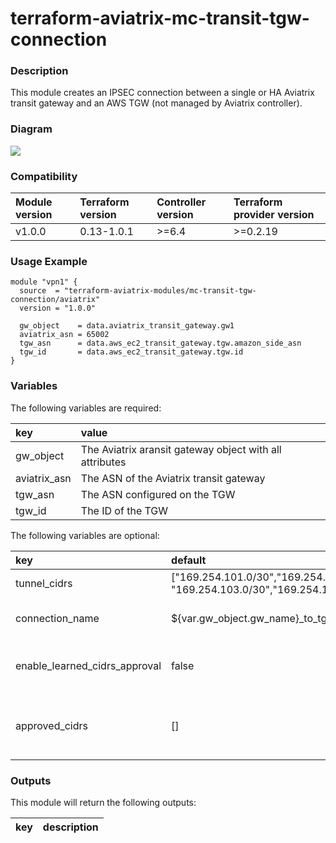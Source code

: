 # terraform-aviatrix-mc-transit-tgw-connection

### Description
This module creates an IPSEC connection between a single or HA Aviatrix transit gateway and an AWS TGW (not managed by Aviatrix controller).

### Diagram
<img src="https://github.com/terraform-aviatrix-modules/terraform-aviatrix-mc-transit-tgw-connection/blob/master/img/terraform-aviatrix-mc-transit-tgw-connection.png?raw=true" heigh="300">


### Compatibility
Module version | Terraform version | Controller version | Terraform provider version
:--- | :--- | :--- | :---
v1.0.0 | 0.13-1.0.1 | >=6.4 | >=0.2.19

### Usage Example
```
module "vpn1" {
  source  = "terraform-aviatrix-modules/mc-transit-tgw-connection/aviatrix"
  version = "1.0.0"

  gw_object    = data.aviatrix_transit_gateway.gw1
  aviatrix_asn = 65002
  tgw_asn      = data.aws_ec2_transit_gateway.tgw.amazon_side_asn
  tgw_id       = data.aws_ec2_transit_gateway.tgw.id
}
```

### Variables
The following variables are required:

key | value
:--- | :---
gw_object | The Aviatrix aransit gateway object with all attributes
aviatrix_asn | The ASN of the Aviatrix transit gateway
tgw_asn | The ASN configured on the TGW
tgw_id | The ID of the TGW

The following variables are optional:

key | default | value 
:---|:---|:---
tunnel_cidrs | ["169.254.101.0/30","169.254.102.0/30", "169.254.103.0/30","169.254.104.0/30",] | A list of CIDR's to be used for the inner tunnel IP addresses
connection_name | ${var.gw_object.gw_name}_to_tgw | Name to use to create the S2C connections on the Aviatrix gateways
enable_learned_cidrs_approval | false | Set to true to enable learned CIDR's approval. Aviatrix Gateway needs to be in "connection" approval mode.
approved_cidrs | [] | A list of approved CIDRs for when enable_learned_cidrs_approval is true. E.g. ["10.0.0.0/8", "192.168.1.0/24"]

### Outputs
This module will return the following outputs:

key | description
:---|:---
